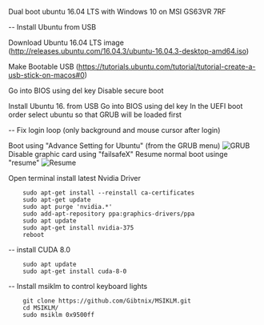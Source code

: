 Dual boot ubuntu 16.04 LTS with Windows 10 on MSI GS63VR 7RF 

-- Install Ubuntu from USB

Download Ubuntu 16.04 LTS image (http://releases.ubuntu.com/16.04.3/ubuntu-16.04.3-desktop-amd64.iso)

Make Bootable USB (https://tutorials.ubuntu.com/tutorial/tutorial-create-a-usb-stick-on-macos#0)

Go into BIOS using del key
Disable secure boot

Install Ubuntu 16. from USB
Go into BIOS using del key
In the UEFI boot order select ubuntu so that GRUB will be loaded first

-- Fix login loop (only background and mouse cursor after login)

Boot using "Advance Setting for Ubuntu" (from the GRUB menu)
![GRUB](https://i.imgur.com/CbvJyyI.jpg)
Disable graphic card using "failsafeX"
Resume normal boot usinge "resume"
![Resume](https://i.imgur.com/K3qpfqG.png)


Open terminal install latest Nvidia Driver

		sudo apt-get install --reinstall ca-certificates
		sudo apt-get update
		sudo apt purge 'nvidia.*'
		sudo add-apt-repository ppa:graphics-drivers/ppa
		sudo apt update
		sudo apt-get install nvidia-375
		reboot

-- install CUDA 8.0

		sudo apt update
		sudo apt-get install cuda-8-0

-- Install msiklm to control keyboard lights

		git clone https://github.com/Gibtnix/MSIKLM.git
		cd MSIKLM/
		sudo msiklm 0x9500ff